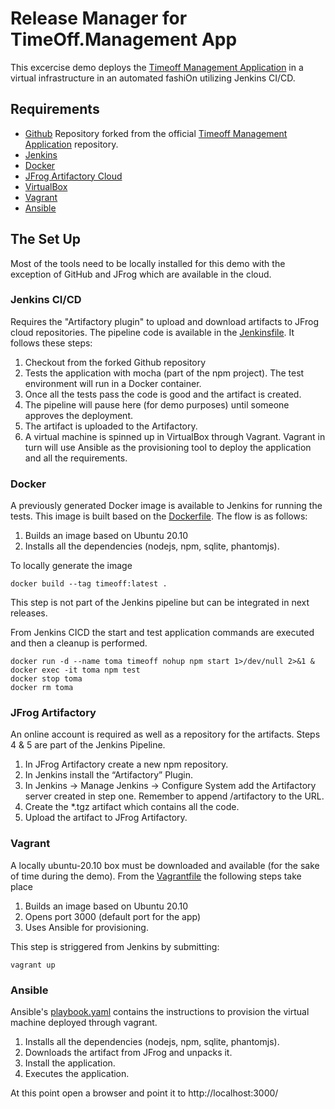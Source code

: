 # Release Manager for TimeOff.Management App

This excercise demo deploys the [Timeoff Management Application](https://github.com/timeoff-management/application) in a virtual infrastructure in an automated fashiOn utilizing Jenkins CI/CD.

## Requirements
* [Github](https://github.com) Repository forked from the official [Timeoff Management Application](https://github.com/timeoff-management/application) repository.
* [Jenkins](https://www.jenkins.io/download/)
* [Docker](https://docs.docker.com/get-docker/)
* [JFrog Artifactory Cloud](https://jfrog.com/artifactory/start-free/#saas)
* [VirtualBox](https://www.virtualbox.org/wiki/Downloads)
* [Vagrant](https://www.vagrantup.com/downloads )
* [Ansible](https://docs.ansible.com/ansible/latest/installation_guide/intro_installation.html#from-pip)

## The Set Up
Most of the tools need to be locally installed for this demo with the exception of GitHub and JFrog which are available in the cloud.

### Jenkins CI/CD
Requires the "Artifactory plugin" to upload and download artifacts to JFrog cloud repositories.
The pipeline code is available in the [Jenkinsfile](https://github.com/jaescalo/timeoff-management-application/blob/master/Jenkinsfile). It follows these steps:
1. Checkout from the forked Github repository
2. Tests the application with mocha (part of the npm project). The test environment will run in a Docker container.
3. Once all the tests pass the code is good and the artifact is created.
4. The pipeline will pause here (for demo purposes) until someone approves the deployment.
5. The artifact is uploaded to the Artifactory.
6. A virtual machine is spinned up in VirtualBox through Vagrant. Vagrant in turn will use Ansible as the provisioning tool to deploy the application and all the requirements.


### Docker
A previously generated Docker image is available to Jenkins for running the tests. This image is built based on the [Dockerfile](https://github.com/jaescalo/timeoff-management-application/blob/master/Dockerfile). The flow is as follows:
1. Builds an image based on Ubuntu 20.10
2. Installs all the dependencies (nodejs, npm, sqlite, phantomjs).

To locally generate the image
```
docker build --tag timeoff:latest .
```

This step is not part of the Jenkins pipeline but can be integrated in next releases.

From Jenkins CICD the start and test application commands are executed and then a cleanup is performed.

```
docker run -d --name toma timeoff nohup npm start 1>/dev/null 2>&1 &
docker exec -it toma npm test
docker stop toma
docker rm toma
```
### JFrog Artifactory
An online account is required as well as a repository for the artifacts. Steps 4 & 5 are part of the Jenkins Pipeline.
1. In JFrog Artifactory create a new npm repository.
2. In Jenkins install the “Artifactory” Plugin.
3. In Jenkins -> Manage Jenkins -> Configure System add the Artifactory server created in step one. Remember to append /artifactory to the URL.
4. Create the *.tgz artifact which contains all the code.
5. Upload the artifact to JFrog Artifactory.

### Vagrant
A locally ubuntu-20.10 box must be downloaded and available (for the sake of time during the demo).
From the [Vagrantfile](https://github.com/jaescalo/timeoff-management-application/blob/master/Vagrantfile) the following steps take place
1. Builds an image based on Ubuntu 20.10
2. Opens port 3000 (default port for the app)
3. Uses Ansible for provisioning.

This step is striggered from Jenkins by submitting:

```
vagrant up
```

### Ansible
Ansible's [playbook.yaml](https://github.com/jaescalo/timeoff-management-application/blob/master/playbook.yaml) contains the instructions to provision the virtual machine deployed through vagrant.
1. Installs all the dependencies (nodejs, npm, sqlite, phantomjs).
2. Downloads the artifact from JFrog and unpacks it.
3. Install the application.
4. Executes the application.

At this point open a browser and point it to http://localhost:3000/